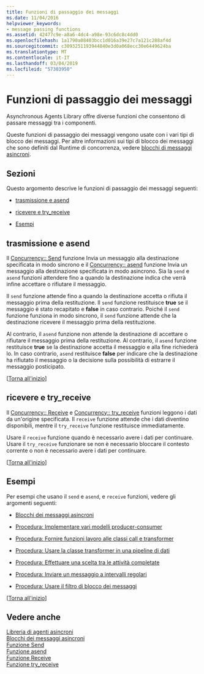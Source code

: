```yaml
---
title: Funzioni di passaggio dei messaggi
ms.date: 11/04/2016
helpviewer_keywords:
- message passing functions
ms.assetid: 42477c9e-a8a6-4dc4-a98e-93c6dc8c4dd0
ms.openlocfilehash: 1a1790a08403bcc1d016a39e27c7a121c288af4d
ms.sourcegitcommit: c3093251193944840e3d0a068ecc30e6449624ba
ms.translationtype: MT
ms.contentlocale: it-IT
ms.lasthandoff: 03/04/2019
ms.locfileid: "57303950"
---
```

# <a name="message-passing-functions"></a>Funzioni di passaggio dei messaggi

Asynchronous Agents Library offre diverse funzioni che consentono di passare messaggi tra i componenti.

Queste funzioni di passaggio dei messaggi vengono usate con i vari tipi di blocco dei messaggi. Per altre informazioni sui tipi di blocco dei messaggi che sono definiti dal Runtime di concorrenza, vedere [blocchi di messaggi asincroni](../../parallel/concrt/asynchronous-message-blocks.md).

##  <a name="top"></a> Sezioni

Questo argomento descrive le funzioni di passaggio dei messaggi seguenti:

- [trasmissione e asend](#send)

- [ricevere e try_receive](#receive)

- [Esempi](#examples)

##  <a name="send"></a> trasmissione e asend

Il [Concurrency:: Send](reference/concurrency-namespace-functions.md#send) funzione Invia un messaggio alla destinazione specificata in modo sincrono e il [Concurrency:: asend](reference/concurrency-namespace-functions.md#asend) funzione Invia un messaggio alla destinazione specificata in modo asincrono. Sia la `send` e `asend` funzioni attendere fino a quando la destinazione indica che verrà infine accettare o rifiutare il messaggio.

Il `send` funzione attende fino a quando la destinazione accetta o rifiuta il messaggio prima della restituzione. Il `send` funzione restituisce **true** se il messaggio è stato recapitato e **false** in caso contrario. Poiché il `send` funzione funziona in modo sincrono, il `send` funzione attende che la destinazione ricevere il messaggio prima della restituzione.

Al contrario, il `asend` funzione non attende la destinazione di accettare o rifiutare il messaggio prima della restituzione. Al contrario, il `asend` funzione restituisce **true** se la destinazione accetta il messaggio e alla fine richiederà lo. In caso contrario, `asend` restituisce **false** per indicare che la destinazione ha rifiutato il messaggio o la decisione sulla possibilità di estrarre il messaggio posticipato.

[[Torna all'inizio](#top)]

##  <a name="receive"></a> ricevere e try_receive

Il [Concurrency:: Receive](reference/concurrency-namespace-functions.md#receive) e [Concurrency:: try_receive](reference/concurrency-namespace-functions.md#try_receive) funzioni leggono i dati da un'origine specificata. Il `receive` funzione attende che i dati diventino disponibili, mentre il `try_receive` funzione restituisce immediatamente.

Usare il `receive` funzione quando è necessario avere i dati per continuare. Usare il `try_receive` funzionare se non è necessario bloccare il contesto corrente o non è necessario avere i dati per continuare.

[[Torna all'inizio](#top)]

##  <a name="examples"></a> Esempi

Per esempi che usano il `send` e `asend`, e `receive` funzioni, vedere gli argomenti seguenti:

- [Blocchi dei messaggi asincroni](../../parallel/concrt/asynchronous-message-blocks.md)

- [Procedura: Implementare vari modelli producer-consumer](../../parallel/concrt/how-to-implement-various-producer-consumer-patterns.md)

- [Procedura: Fornire funzioni lavoro alle classi call e transformer](../../parallel/concrt/how-to-provide-work-functions-to-the-call-and-transformer-classes.md)

- [Procedura: Usare la classe transformer in una pipeline di dati](../../parallel/concrt/how-to-use-transformer-in-a-data-pipeline.md)

- [Procedura: Effettuare una scelta tra le attività completate](../../parallel/concrt/how-to-select-among-completed-tasks.md)

- [Procedura: Inviare un messaggio a intervalli regolari](../../parallel/concrt/how-to-send-a-message-at-a-regular-interval.md)

- [Procedura: Usare il filtro di blocco dei messaggi](../../parallel/concrt/how-to-use-a-message-block-filter.md)

[[Torna all'inizio](#top)]

## <a name="see-also"></a>Vedere anche

[Libreria di agenti asincroni](../../parallel/concrt/asynchronous-agents-library.md)<br/>
[Blocchi dei messaggi asincroni](../../parallel/concrt/asynchronous-message-blocks.md)<br/>
[Funzione Send](reference/concurrency-namespace-functions.md#send)<br/>
[Funzione asend](reference/concurrency-namespace-functions.md#asend)<br/>
[Funzione Receive](reference/concurrency-namespace-functions.md#receive)<br/>
[Funzione try_receive](reference/concurrency-namespace-functions.md#try_receive)
